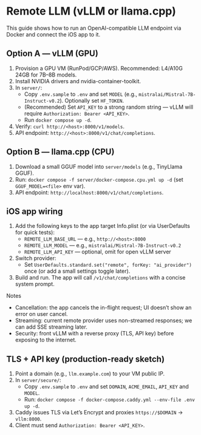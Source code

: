 Remote LLM (vLLM or llama.cpp)
==============================

This guide shows how to run an OpenAI-compatible LLM endpoint via Docker and connect the iOS app to it.

Option A — vLLM (GPU)
---------------------
1) Provision a GPU VM (RunPod/GCP/AWS). Recommended: L4/A10G 24GB for 7B–8B models.
2) Install NVIDIA drivers and nvidia-container-toolkit.
3) In `server/`:
   - Copy `.env.sample` to `.env` and set `MODEL` (e.g., `mistralai/Mistral-7B-Instruct-v0.2`). Optionally set `HF_TOKEN`.
   - (Recommended) Set `API_KEY` to a strong random string — vLLM will require `Authorization: Bearer <API_KEY>`.
   - Run `docker compose up -d`.
4) Verify: `curl http://<host>:8000/v1/models`.
5) API endpoint: `http://<host>:8000/v1/chat/completions`.

Option B — llama.cpp (CPU)
--------------------------
1) Download a small GGUF model into `server/models` (e.g., TinyLlama GGUF).
2) Run: `docker compose -f server/docker-compose.cpu.yml up -d` (set `GGUF_MODEL=<file>` env var).
3) API endpoint: `http://localhost:8000/v1/chat/completions`.

iOS app wiring
--------------
1) Add the following keys to the app target Info.plist (or via UserDefaults for quick tests):
   - `REMOTE_LLM_BASE_URL` — e.g., `http://<host>:8000`
   - `REMOTE_LLM_MODEL` — e.g., `mistralai/Mistral-7B-Instruct-v0.2`
   - `REMOTE_LLM_API_KEY` — optional, omit for open vLLM server
2) Switch provider:
   - Set `UserDefaults.standard.set("remote", forKey: "ai_provider")` once (or add a small settings toggle later).
3) Build and run. The app will call `/v1/chat/completions` with a concise system prompt.

Notes
- Cancellation: the app cancels the in-flight request; UI doesn’t show an error on user cancel.
- Streaming: current remote provider uses non-streamed responses; we can add SSE streaming later.
- Security: front vLLM with a reverse proxy (TLS, API key) before exposing to the internet.

TLS + API key (production-ready sketch)
--------------------------------------
1) Point a domain (e.g., `llm.example.com`) to your VM public IP.
2) In `server/secure/`:
   - Copy `.env.sample` to `.env` and set `DOMAIN`, `ACME_EMAIL`, `API_KEY` and `MODEL`.
   - Run: `docker compose -f docker-compose.caddy.yml --env-file .env up -d`.
3) Caddy issues TLS via Let’s Encrypt and proxies `https://$DOMAIN` → `vllm:8000`.
4) Client must send `Authorization: Bearer <API_KEY>`.
